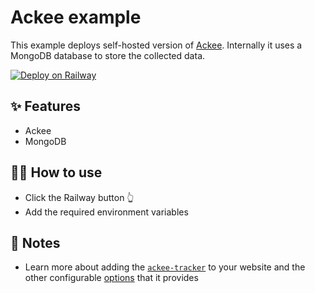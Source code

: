 # Ackee example

This example deploys self-hosted version of [Ackee](https://ackee.electerious.com/). Internally it uses a MongoDB database to store the collected data.

[![Deploy on Railway](https://railway.app/button.svg)](https://railway.app/new?template=https%3A%2F%2Fgithub.com%2Frailwayapp%2Fexamples%2Ftree%2Fmaster%2Fexamples%2Fackee&plugins=mongodb&envs=ACKEE_USERNAME%2CACKEE_PASSWORD)

## ✨ Features

- Ackee
- MongoDB

## 💁‍♀️ How to use

- Click the Railway button 👆
- Add the required environment variables

## 📝 Notes

- Learn more about adding the [`ackee-tracker`](https://github.com/electerious/ackee-tracker) to your website and the other configurable [options](https://github.com/electerious/Ackee/blob/master/docs/Options.md) that it provides
